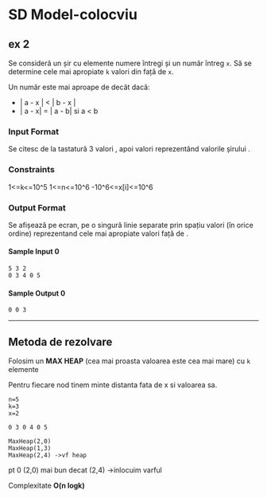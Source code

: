# SD Model-colocviu
## ex 2


Se consideră un șir cu  elemente numere întregi și un număr întreg `x`. 
Să se determine cele mai apropiate `k` valori din  față de `x`. 

Un număr  este mai aproape de  decât  dacă:
- | a - x | < | b - x |
- | a - x| = | a - b| si a < b

### Input Format

Se citesc de la tastatură 3 valori , apoi  valori reprezentând valorile șirului .

### Constraints
1<=k<=10^5
1<=n<=10^6
-10^6<=x[i]<=10^6

### Output Format

Se afișează pe ecran, pe o singură linie separate prin spațiu  valori (în orice ordine) reprezentand cele mai apropiate  valori față de .

#### Sample Input 0
```
5 3 2
0 3 4 0 5
```

#### Sample Output 0
```
0 0 3
``` 

---
## Metoda de rezolvare

Folosim un **MAX HEAP** (cea mai proasta valoarea este cea mai mare) cu `k` elemente

Pentru fiecare nod tinem minte distanta fata de x si valoarea sa.
```
n=5
k=3
x=2

0 3 0 4 0 5
```
```
MaxHeap(2,0)
MaxHeap(1,3)
MaxHeap(2,4) ->vf heap
```
pt 0 (2,0) mai bun decat (2,4) ->inlocuim varful

Complexitate **O(n logk)**
